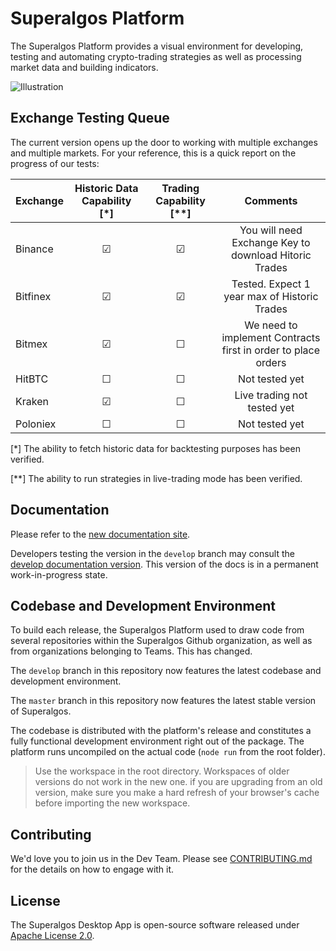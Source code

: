 # Superalgos Platform

The Superalgos Platform provides a visual environment for developing, testing and automating crypto-trading strategies as well as processing market data and building indicators.

![Illustration](https://user-images.githubusercontent.com/13994516/63528460-4550ae80-c503-11e9-8db6-22995e0b9c16.gif)

## Exchange Testing Queue

The current version opens up the door to working with multiple exchanges and multiple markets. For your reference, this is a quick report on the progress of our tests:

| Exchange | Historic Data Capability [*] | Trading Capability [**] | Comments |
| :--- | :---: | :---: |  :---: | 
| Binance | &#x2611; | &#x2611; | You will need Exchange Key to download Hitoric Trades |
| Bitfinex | &#x2611; | &#x2611; | Tested. Expect 1 year max of Historic Trades |
| Bitmex | &#x2611; | &#x2610; | We need to implement Contracts first in order to place orders |
| HitBTC | &#x2610; | &#x2610; | Not tested yet |
| Kraken | &#x2611; | &#x2610; | Live trading not tested yet |
| Poloniex | &#x2610; | &#x2610; | Not tested yet |

[*] The ability to fetch historic data for backtesting purposes has been verified.

[**] The ability to run strategies in live-trading mode has been verified.

## Documentation

Please refer to the [new documentation site](https://docs.superalgos.org/).

Developers testing the version in the ```develop``` branch may consult the [develop documentation version](https://superalgos.github.io/Documentation/). This version of the docs is in a permanent work-in-progress state.

## Codebase and Development Environment

To build each release, the Superalgos Platform used to draw code from several repositories within the Superalgos Github organization, as well as from organizations belonging to Teams. This has changed.

The ```develop``` branch in this repository now features the latest codebase and development environment. 

The ```master``` branch in this repository now features the latest stable version of Superalgos.

The codebase is distributed with the platform's release and constitutes a fully functional development environment right out of the package. The platform runs uncompiled on the actual code (```node run``` from the root folder).

> Use the workspace in the root directory. Workspaces of older versions do not work in the new one. if you are upgrading from an old version, make sure you make a hard refresh of your browser's cache before importing the new workspace.

## Contributing

We'd love you to join us in the Dev Team. Please see [CONTRIBUTING.md](CONTRIBUTING.md) for the details on how to engage with it.

## License

The Superalgos Desktop App is open-source software released under [Apache License 2.0](LICENSE).
